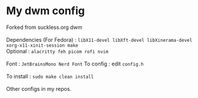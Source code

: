 # My dwm config 
Forked from suckless.org dwm <br/><br/>
Dependencies (For Fedora) : `libX11-devel libXft-devel libXinerama-devel xorg-x11-xinit-session make` <br/> 
Optional : `alacritty feh picom rofi nvim` <br/><br/>
Font : `JetBrainsMono Nerd Font`
To config : edit `config.h` <br/><br/>
To install : `sudo make clean install` <br/><br/>
Other configs in my repos.

